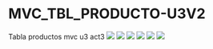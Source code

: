 # MVC_TBL_PRODUCTO-U3V2
Tabla productos mvc u3 act3
![](https://github.com/GuerreroA128/MVC_Proyecto_tbl-cliente/blob/main/capturas/img1.png)
![](https://github.com/GuerreroA128/MVC_Proyecto_tbl-cliente/blob/main/capturas/img2.png)
![](https://github.com/GuerreroA128/MVC_Proyecto_tbl-cliente/blob/main/capturas/img3.png)
![](https://github.com/GuerreroA128/MVC_Proyecto_tbl-cliente/blob/main/capturas/img4.png)
![](https://github.com/GuerreroA128/MVC_Proyecto_tbl-cliente/blob/main/capturas/img5.png)
![](https://github.com/GuerreroA128/MVC_Proyecto_tbl-cliente/blob/main/capturas/img6.png)
